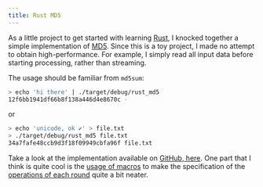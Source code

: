```yaml
---
title: Rust MD5
---
```


As a little project to get started with learning [Rust][rust], I knocked
together a simple implementation of [MD5][md5]. Since this is a toy project,
I made no attempt to obtain high-performance. For example, I simply read all
input data before starting processing, rather than streaming.

The usage should be familiar from `md5sum`:

```bash
> echo 'hi there' | ./target/debug/rust_md5
12f6bb1941df66b8f138a446d4e8670c -
```

or

```bash
> echo 'unicode, ok ✔' > file.txt
> ./target/debug/rust_md5 file.txt
34a7fafe48ccb9d3f18f09949cbfa96f file.txt
```

Take a look at the implementation available on [GitHub, here][github]. One part
that I think is quite cool is the [usage of macros][macros] to make the
specification of the [operations of each round][neat] quite a bit neater.

[rust]: https://www.rust-lang.org/
[md5]: https://www.ietf.org/rfc/rfc1321.txt
[github]: https://github.com/owst/rust_md5
[macros]: https://github.com/owst/rust_md5/blob/61ef6b3fe89c309a88c41be1b4b3ce7d5d6ed0ae/src/md5.rs#L145-L170
[neat]: https://github.com/owst/rust_md5/blob/61ef6b3fe89c309a88c41be1b4b3ce7d5d6ed0ae/src/md5.rs#L186-L264
